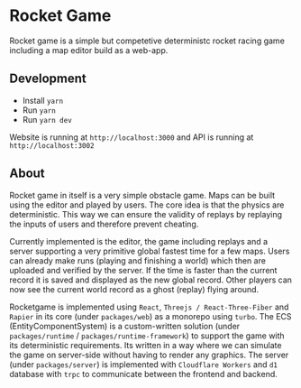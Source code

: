 # Rocket Game

Rocket game is a simple but competetive deterministc rocket racing game including a map editor build as a web-app.

## Development

-   Install `yarn`
-   Run `yarn`
-   Run `yarn dev`

Website is running at `http://localhost:3000` and API is running at `http://localhost:3002`

## About

Rocket game in itself is a very simple obstacle game. Maps can be built using the editor and played by users. The core idea is that the physics are deterministic. This way we can ensure the validity of replays by replaying the inputs of users and therefore prevent cheating.

Currently implemented is the editor, the game including replays and a server supporting a very primitive global fastest time for a few maps. Users can already make runs (playing and finishing a world) which then are uploaded and verified by the server. If the time is faster than the current record it is saved and displayed as the new global record. Other players can now see the current world record as a ghost (replay) flying around.

Rocketgame is implemented using `React`, `Threejs / React-Three-Fiber` and `Rapier` in its core (under `packages/web`) as a monorepo using `turbo`. The ECS (EntityComponentSystem) is a custom-written solution (under `packages/runtime` / `packages/runtime-framework`) to support the game with its deterministic requirements. Its written in a way where we can simulate the game on server-side without having to render any graphics. The server (under `packages/server`) is implemented with `Cloudflare Workers` and `d1` database with `trpc` to communicate between the frontend and backend.

